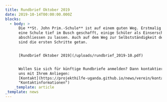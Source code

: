 ```yaml
---
title: Rundbrief Oktober 2019
date: 2019-10-14T00:00:00.000Z
blocks:
  - body: >
      Die **St. John Prim.-Schule** ist auf einem guten Weg. Erstmalig hat es
      eine Schule tief im Busch geschafft, einige Schüler als Einserschüler
      abschliessen zu lassen. Auch auf dem Weg zur Selbstständigkeit der Schule
      sind die ersten Schritte getan.


      [Rundbrief Oktober 2019](/uploads/rundbrief_2019-10.pdf)


      Wollen Sie sich für künftige Rundbriefe anmelden? Dann kontaktieren Sie
      uns mit Ihrem Anliegen:
      [Kontakt](https://projekthilfe-uganda.github.io/news/verein/kontakt
      "Kontaktinformationen")
    _template: article
_template: news
---
```


